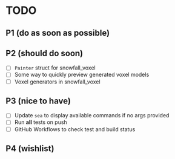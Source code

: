 # TODO

## P1 (do as soon as possible)

## P2 (should do soon)

-   [ ] `Painter` struct for snowfall_voxel
-   [ ] Some way to quickly preview generated voxel models
-   [ ] Voxel generators in snowfall_voxel

## P3 (nice to have)

-   [ ] Update `sea` to display available commands if no args provided
-   [ ] Run **all** tests on push
-   [ ] GitHub Workflows to check test and build status

## P4 (wishlist)
